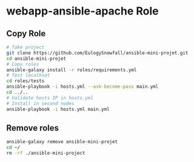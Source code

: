 # webapp-ansible-apache Role

## Copy Role

```bash
# Take project
git clone https://github.com/EulogySnowfall/ansible-mini-projet.git
cd ansible-mini-projet
# Copy roles
ansible-galaxy install -r roles/requirements.yml
# Test localhsot
cd roles/tests
ansible-playbook -i hosts.yml --ask-become-pass main.yml
cd ../..
# Validate hosts IP in hosts.yml 
# Install in second nodes
ansible-playbook -i hosts.yml main.yml
```

## Remove roles

```bash
ansible-galaxy remove ansible-mini-projet
cd ~/
rm -rf ./ansible-mini-project
```